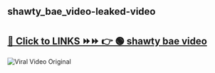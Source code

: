 
 ## shawty_bae_video-leaked-video 

# <h2><a href="https://clipsfans.com/shawty_bae_video&ref=git">🔗 Click to LINKS ⏩⏩ 👉 🟢 shawty bae video </a></h2>

<a href="https://clipsfans.com/shawty_bae_video&ref=git" rel="nofollow" data-target="animated-image.originalLink"><img src="https://i.ibb.co.com/xMMVF88/686577567.gif" alt="Viral Video Original" style="max-width: 100%; display: inline-block;" data-target="animated-image.originalImage"></a>
